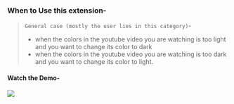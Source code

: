 ### When to Use this extension-
> `General case (mostly the user lies in this category)`- 
>
>    - when the colors in the youtube video you are watching is too light and you want to change its color to dark  
>   - when the colors in the youtube video you are watching is too dark and you want to change its color to light.  

#### Watch the Demo-
![](/demo/yt-video-color-inverter-Demo.gif)